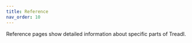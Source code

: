 ```yaml
---
title: Reference
nav_order: 10
---
```


Reference pages show detailed information about specific parts of TreadI.